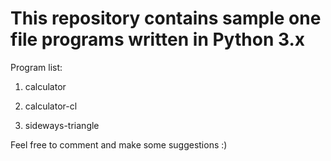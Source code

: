 # This repository contains sample one file programs written in Python 3.x

Program list:
1. calculator

2. calculator-cl

3. sideways-triangle 


Feel free to comment and make some suggestions :)
